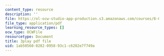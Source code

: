 ```yaml
---
content_type: resource
description: ''
file: https://ol-ocw-studio-app-production.s3.amazonaws.com/courses/8-01sc-classical-mechanics-fall-2016/1ab505600282095893c1c6202e7f749a_efpiHD_2O8E.pdf
file_type: application/pdf
learning_resource_types: []
ocw_type: OCWFile
resourcetype: Document
title: 3play pdf file
uid: 1ab50560-0282-0958-93c1-c6202e7f749a
---
```

